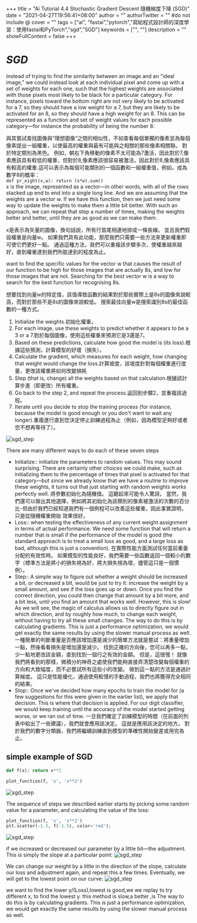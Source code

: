 +++
title = "Ai Tutorial 4.4 Stochastic Gradient Descent 隨機梯度下降 (SGD)"
date = "2021-04-27T19:56:41+08:00"
author = ""
authorTwitter = "" #do not include @
cover = ""
tags = ["ai", "fastai","pytorch","寫給程式設計師的深度學習：使用fastai和PyTorch","sgd","SGD"]
keywords = ["", ""]
description = ""
showFullContent = false
+++
# _SGD_

Instead of trying to find the similarity between an image and an "ideal image," we could instead look at each individual pixel and come up with a set of weights for each one, such that the highest weights are associated with those pixels most likely to be black for a particular category. For instance, pixels toward the bottom right are not very likely to be activated for a 7, so they should have a low weight for a 7, but they are likely to be activated for an 8, so they should have a high weight for an 8. This can be represented as a function and set of weight values for each possible category—for instance the probability of being the number 8:

與其嘗試查找圖像與“理想圖像”之間的相似性，不如查看每個單獨的像素並為每個像素提出一組權重，以使最高的權重與最有可能與之相關的那些像素相關聯。 對於特定類別為黑色。 例如，朝右下角移動的像素不太可能為7激活，因此對於7,像素應該具有較低的權重，但對於8,像素應該很容易被激活，因此對於8,像素應該具有較高的權重.這可以表示為每個可能類別的一個函數和一組權重值，例如，成為數字8的概率：  
`def pr_eight(x,w): return (x*w).sum()`  
x is the image, represented as a vector—in other words, with all of the rows stacked up end to end into a single long line. And we are assuming that the weights are a vector w. If we have this function, then we just need some way to update the weights to make them a little bit better. With such an approach, we can repeat that step a number of times, making the weights better and better, until they are as good as we can make them.  

x是表示為矢量的圖像，換句話說，所有行首尾相連地排成一條長線。 並且我們假設權重是向量w。 如果我們具有此功能，那麼我們只需要一些方法來更新權重即可使它們更好一點。 通過這種方法，我們可以重複該步驟多次，使權重越來越好，直到權重達到我們所能達到的程度為止。

want to find the specific values for the vector w that causes the result of our function to be high for those images that are actually 8s, and low for those images that are not. Searching for the best vector w is a way to search for the best function for recognising 8s.  

想要找到向量w的特定值，該值導致函數的結果對於那些實際上是8s的圖像來說較高，而對於那些不是8s的圖像來說較低。 搜索最佳向量w是搜索識別8s的最佳函數的一種方式。

1. Initialize the weights.初始化權重。
2. For each image, use these weights to predict whether it appears to be a 3 or a 7.對於每個圖像，使用這些權重來預測它是3還是7。
3. Based on these predictions, calculate how good the model is (its loss).根據這些預測，計算模型的好壞（損失）。
4. Calculate the gradient, which measures for each weight, how changing that weight would change the loss.計算坡度，該坡度針對每個權重進行度量，更改該權重將如何改變損耗
5. Step (that is, change) all the weights based on that calculation.根據該計算步進（即更改）所有權重。
6. Go back to the step 2, and repeat the process.返回到步驟2，並重複該過程。
7. Iterate until you decide to stop the training process (for instance, because the model is good enough or you don't want to wait any longer).重複進行直到您決定停止訓練過程為止（例如，因為模型足夠好或者您不想再等待了）。

![sgd_step](/img/ai_t/t1/sgd_step.PNG)

There are many different ways to do each of these seven steps

* Initialize:: initialize the parameters to random values. This may sound surprising. There are certainly other choices we could make, such as initializing them to the percentage of times that pixel is activated for that category—but since we already know that we have a routine to improve these weights, it turns out that just starting with random weights works perfectly well.
 將參數初始化為隨機值。 這聽起來可能令人驚訝。 當然，我們還可以做出其他選擇，例如將其初始化為該類別的像素被激活的次數的百分比-但由於我們已經知道我們有一個例程可以改善這些權重，因此事實證明，只是從隨機權重開始 效果很好。
* Loss:: when testing the effectiveness of any current weight assignment in terms of actual performance. We need some function that will return a number that is small if the performance of the model is good (the standard approach is to treat a small loss as good, and a large loss as bad, although this is just a convention).
  在實際性能方面測試任何當前重量分配的有效性時。 如果模型的性能良好，我們需要一些函數返回一個較小的數字（標準方法是將小的損失視為好，將大損失視為壞，儘管這只是一個慣例）。
* Step:: A simple way to figure out whether a weight should be increased a bit, or decreased a bit, would be just to try it: increase the weight by a small amount, and see if the loss goes up or down. Once you find the correct direction, you could then change that amount by a bit more, and a bit less, until you find an amount that works well. However, this is slow! As we will see, the magic of calculus allows us to directly figure out in which direction, and by roughly how much, to change each weight, without having to try all these small changes. The way to do this is by calculating gradients. This is just a performance optimization, we would get exactly the same results by using the slower manual process as well.
  一種簡單的判斷重量是否應該增加還是減少的簡單方法就是嘗試：將重量增加一點，然後看看損失是增加還是減少。 找到正確的方向後，您可以再多一點，少一點地更改該金額，直到找到一個行之有效的金額。 但是，這很慢！ 就像我們將看到的那樣，微積分的神奇之處使我們能夠直接弄清楚改變每個權重的方向和大致幅度，而不必嘗試所有這些小的改變。 做到這一點的方法是通過計算梯度。 這只是性能優化，通過使用較慢的手動過程，我們也將獲得完全相同的結果。
* Stop:: Once we've decided how many epochs to train the model for (a few suggestions for this were given in the earlier list), we apply that decision. This is where that decision is applied. For our digit classifier, we would keep training until the accuracy of the model started getting worse, or we ran out of time.
  一旦我們確定了訓練模型的時間（在前面的列表中給出了一些建議），我們就會應用該決定。 這就是應用該決定的地方。 對於我們的數字分類器，我們將繼續訓練直到模型的準確性開始變差或用完為止。

## simple example of SGD

```py
def f(x): return x**2
```

```py
plot_function(f, 'x', 'x**2')
```

![sgd_step](/img/ai_t/t1/x2p.PNG)

The sequence of steps we described earlier starts by picking some random value for a parameter, and calculating the value of the loss:

```py
plot_function(f, 'x', 'x**2')
plt.scatter(-1.5, f(-1.5), color='red');
```

![sgd_step](/img/ai_t/t1/2pr.PNG)

if we increased or decreased our parameter by a little bit—the adjustment. This is simply the slope at a particular point:
![sgd_step](/img/ai_t/t1/rs1.PNG)

We can change our weight by a little in the direction of the slope, calculate our loss and adjustment again, and repeat this a few times. Eventually, we will get to the lowest point on our curve:
![sgd_step](/img/ai_t/t1/rs2.PNG)

we want to find the lower y/(Loss),lowest is good,we we replay to try different x, to find the lowest y. this method is slow,a better ,is The way to do this is by calculating gradients. This is just a performance optimization, we would get exactly the same results by using the slower manual process as well.
